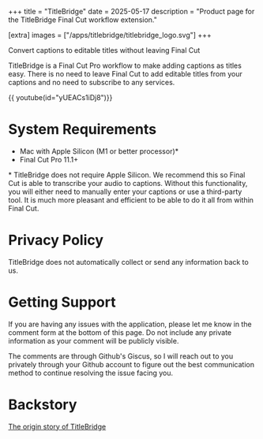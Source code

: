 +++
title = "TitleBridge"
date = 2025-05-17
description = "Product page for the TitleBridge Final Cut workflow extension."

[extra]
images = ["/apps/titlebridge/titlebridge_logo.svg"]
+++

Convert captions to editable titles without leaving Final Cut

<!--more-->

TitleBridge is a Final Cut Pro workflow to make adding captions as titles easy. There is no need to leave Final Cut
to add editable titles from your captions and no need to subscribe to any services.

 {{ youtube(id="yUEACs1iDj8")}}

# System Requirements

* Mac with Apple Silicon (M1 or better processor)*
* Final Cut Pro 11.1+

\* TitleBridge does not require Apple Silicon. We recommend this so Final Cut is able to
transcribe your audio to captions. Without this functionality, you will either need to
manually enter your captions or use a third-party tool. It is much more pleasant and efficient
to be able to do it all from within Final Cut.

# Privacy Policy

TitleBridge does not automatically collect or send any information back to us.

# Getting Support

If you are having any issues with the application, please let me know in the comment form
at the bottom of this page. Do not include any private information as your comment will
be publicly visible.

The comments are through Github's Giscus, so I will reach out to you privately through your Github
account to figure out the best communication method to continue resolving the issue facing you.

# Backstory

[The origin story of TitleBridge](@/posts/2025-05-18_titlebridge_my_first_app.md)
